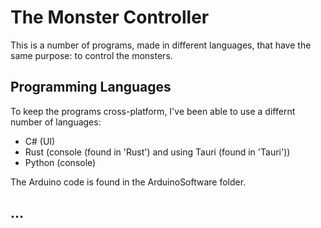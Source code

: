 # The Monster Controller

This is a number of programs, made in different languages, that have the same purpose: to control the monsters.

## Programming Languages

To keep the programs cross-platform, I've been able to use a differnt number of languages:

- C# (UI)
- Rust (console (found in 'Rust') and using Tauri (found in 'Tauri'))
- Python (console)

The Arduino code is found in the ArduinoSoftware folder.

## ...